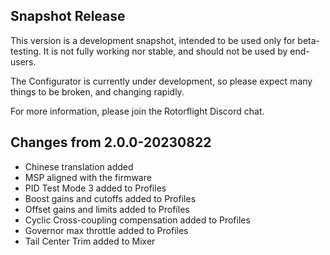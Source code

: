 ## Snapshot Release

This version is a development snapshot, intended to be used only for beta-testing.
It is not fully working nor stable, and should not be used by end-users.

The Configurator is currently under development, so please expect
many things to be broken, and changing rapidly.

For more information, please join the Rotorflight Discord chat.

## Changes from 2.0.0-20230822

- Chinese translation added
- MSP aligned with the firmware
- PID Test Mode 3 added to Profiles
- Boost gains and cutoffs added to Profiles
- Offset gains and limits added to Profiles
- Cyclic Cross-coupling compensation added to Profiles
- Governor max throttle added to Profiles
- Tail Center Trim added to Mixer

